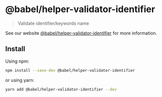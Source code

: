 # @babel/helper-validator-identifier

> Validate identifier/keywords name

See our website [@babel/helper-validator-identifier](https://babeljs.io/docs/en/babel-helper-validator-identifier) for more information.

## Install

Using npm:

```sh
npm install --save-dev @babel/helper-validator-identifier
```

or using yarn:

```sh
yarn add @babel/helper-validator-identifier --dev
```
